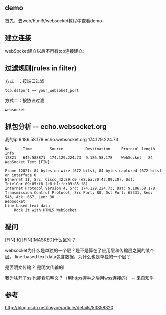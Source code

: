 


## demo
首先，去web/html5/websocket教程中查看demo，


## 建立连接

webSocket建立以后不再有tcp连接建立:


## 过滤规则(rules in filter)

方式一：按端口过滤
```
tcp.dstport == your_websoket_port
```

方式二：按协议过滤
```
websocket
```


## 抓包分析 --  echo.websocket.org

我的ip 9.186.58.178
echo.websocket.org 174.129.224.73

```
No      Time        Source          Destination     Protocol length Info
12821   649.588871  174.129.224.73	9.186.58.178	WebSocket	84	WebSocket Text [FIN]
```

```
Frame 12821: 84 bytes on wire (672 bits), 84 bytes captured (672 bits) on interface 0
Ethernet II, Src: Cisco_42:89:c0 (e8:ba:70:42:89:c0), Dst: IntelCor_09:85:f8 (e8:b1:fc:09:85:f8)
Internet Protocol Version 4, Src: 174.129.224.73, Dst: 9.186.58.178
Transmission Control Protocol, Src Port: 80, Dst Port: 65331, Seq: 543, Ack: 667, Len: 30
WebSocket
Line-based text data
    Rock it with HTML5 WebSocket
```


## 疑问
[FIN] 和 [FIN][MASKED]什么区别？

websocket为什么是单独的一个层？是不是算在了应用层和传输层之间的某个层。
line-based text data包含数据，为什么也是单独的一个层？


是否明文传输？
是明文传输的!

我为啥开了ssl也能看见明文？（用https握手之后用wss连接的） -- 来自知乎

## 参考

http://blog.csdn.net/lusyoe/article/details/53858320
